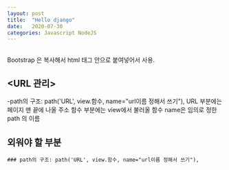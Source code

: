 ```yaml
---
layout: post
title:  "Hello django"
date:   2020-07-30
categories: Javascript NodeJS
---
```


## <Bootstrap> 

Bootstrap 은 복사해서 html 태그 안으로 붙여넣어서 사용.

## <URL 관리> 

-path의 구조: path('URL', view.함수, name="url이름 정해서 쓰기"),
    URL 부분에는 페이지 맨 끝에 나올 주소 
    함수 부분에는 view에서 불러올 함수 
    name은 임의로 정한 path 의 이름 
    
## 외워야 할 부분 
    ### path의 구조: path('URL', view.함수, name="url이름 정해서 쓰기"),
